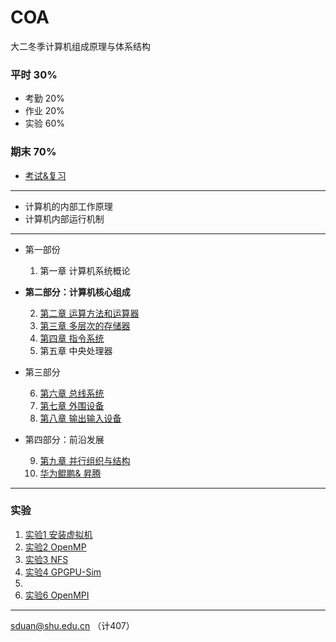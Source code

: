 # COA

大二冬季计算机组成原理与体系结构

### 平时 30%
- 考勤 20%
- 作业 20%
- 实验 60%
### 期末 70%
- [考试&复习](考试&复习.md)
***
- 计算机的内部工作原理
- 计算机内部运行机制
***
- 第一部份	

	 1. 第一章 计算机系统概论

- **第二部分：计算机核心组成**

	2. [第二章 运算方法和运算器](第二章%20运算方法和运算器.md)
	3. [第三章 多层次的存储器](第三章%20多层次的存储器.md)
	4. [第四章 指令系统](第四章%20指令系统.md)
	5. 第五章 中央处理器

- 第三部分

	6. [第六章 总线系统](第六章%20总线系统.md)
	7. [第七章 外围设备](第七章%20外围设备.md)
	8. [第八章 输出输入设备](第八章%20输出输入设备.md)

- 第四部分：前沿发展

	9. [第九章 并行组织与结构](第九章%20并行组织与结构.md)
	10. [华为鲲鹏& 昇腾](华为鲲鹏&%20昇腾.md)

***
### 实验
1. [实验1 安装虚拟机](Lab/实验1%20安装虚拟机.md)
2. [实验2 OpenMP](Lab/实验2%20OpenMP.md)
3. [实验3 NFS](Lab/实验3%20NFS.md)
4. [实验4 GPGPU-Sim](Lab/实验4%20GPGPU-Sim.md)
5. 
6. [实验6 OpenMPI](Lab/实验6%20OpenMPI.md)
***
sduan@shu.edu.cn （计407）
